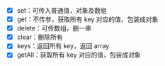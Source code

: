 - [x] set：可传入普通值，对象及数组 <br>
- [x] get：不传参，获取所有 key 对应的值，包装成对象 <br>
- [x] delete：可传数组，删一串 <br>
- [x] clear：删除所有 <br>
- [x] keys：返回所有 key，返回 array <br>
- [x] getAll：获取所有 key 对应的值，包装成对象

